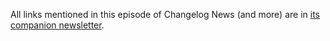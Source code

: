 All links mentioned in this episode of Changelog News (and more) are in [its companion newsletter](https://changelog.com/news/44/email).